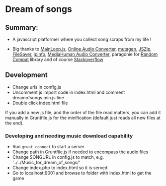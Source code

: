 # Dream of songs

## Summary:
* A javascript platformer where you collect song scraps from my life !

* Big thanks to [MainLoop.js](https://github.com/IceCreamYou/MainLoop.js), [Online Audio Converter](https://online-audio-converter.com/), [mutagen](https://mutagen.readthedocs.io), [JSZip](https://stuk.github.io/jszip/), [FileSaver](https://github.com/eligrey/FileSaver.js), [ipinfo](https://ipinfo.io), [MediaHuman Audio Converter](https://www.mediahuman.com/audio-converter/), paragonie for [Random Compat](https://github.com/paragonie/random_compat) library and of course [Stackoverflow](https://stackoverflow.com)

## Development

- Change urls in config.js
- Uncomment js import code in index.html and comment dreamofsongs.min.js line
- Double click index.html file

If you add a new js file, and the order of the file read matters, you can add it manually in Gruntfile.js for the minification (default just reads all new files at the end).

### Developing and needing music download capability

- Run `grunt connect` to start a server
- Change path in Gruntfile.js if needed to encompass the audio files
- Change SONGURL in config.js to match, e.g. '../../Music_for_dream_of_songs/'
- Change index.php to index.html so it is served
- Go to localhost:9001 and browse to folder with index.html to get the game
